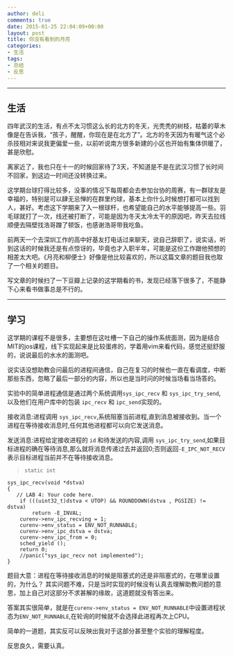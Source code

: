```yaml
---
author: deli
comments: true
date: 2015-01-25 22:04:09+00:00
layout: post
title: 你没有看到的月亮
categories:
- 生活
tags:
- 总结
- 反思
---
```


----------
生活
---------
      
四年武汉的生活，有点不太习惯这么长的北方的冬天，光秃秃的树枝，枯萎的草木像是在告诉我，“孩子，醒醒，你现在是在北方了”。北方的冬天因为有暖气这个必杀技相对来说我更偏爱一些，以前听说南方很多新建的小区也开始有集体供暖了，甚是欣慰。

离家近了，我也只在十一的时候回家待了3天，不知道是不是在武汉习惯了长时间不回家，到这边一时间还没转换过来。

这学期台球打得比较多，没事的情况下每周都会去参加台协的周赛，有一群球友是幸福的，特别是可以肆无忌惮的在群里约球，基本上你什么时候想打都可以找到人，甚好。考虑这下学期来了入一根球杆，也希望能自己的水平能够提高一些。羽毛球就打了一次，线还被打断了，可能是因为冬天太冷太干的原因吧，昨天去拉线顺便去隔壁找浩哥蹭了顿饭，也感谢浩哥带我吃鱼。

前两天一个去深圳工作的高中好基友打电话过来聊天，说自己辞职了，说实话，听到这话的时候我还是有点惊讶的，毕竟也才入职半年，可能是这份工作跟他预想的相差太大吧。《月亮和柳便士》好像是他比较喜欢的，所以这篇文章的题目我也取了一个相关的题目。

写文章的时候扫了一下豆瓣上记录的这学期看的书，发现已经落下很多了，不能静下心来看书做事总是不行的。

----------
学习
---------
      
这学期的课程不是很多，主要想在这吐槽一下自己的操作系统面测，因为是结合MIT的jos课程，线下实现起来是比较蛋疼的，学着用vim来看代码，感觉还挺舒服的，说说最后的水水的面测吧。

说实话没想助教会问最后的进程间通信，自己在复习的时候也一直在看调度，中断那些东西，忽略了最后一部分的内容，所以也是当时问的时候当场看当场答的。

实验中的简单进程通信是通过两个系统调用`sys_ipc_recv` 和 `sys_ipc_try_send`,以及他们在用户库中的包装 `ipc_recv` 和 `ipc_send`实现的。

接收消息:进程调用 `sys_ipc_recv`,系统阻塞当前进程,直到消息被接收到。当一个进程在等待接收消息时,任何其他进程都可以向它发送消息。
     
发送消息:进程给定接收进程的 `id` 和待发送的内容,调用 `sys_ipc_try_send`,如果目标进程的确在等待消息,那么就将消息传递过去并返回0;否则返回`-E_IPC_NOT_RECV` 表示目标进程当前并不在等待接收消息。

>     static int    
    sys_ipc_recv(void *dstva)    
    {
       // LAB 4: Your code here.   
        if (((uint32_t)dstva < UTOP) && ROUNDDOWN(dstva , PGSIZE) != dstva)        
            return -E_INVAL;    
        curenv->env_ipc_recving = 1;
        curenv->env_status = ENV_NOT_RUNNABLE;
        curenv->env_ipc_dstva = dstva;
	    curenv->env_ipc_from = 0;
	    sched_yield ();
        return 0;
	    //panic("sys_ipc_recv not implemented");
    }


题目大意：进程在等待接收消息的时候是阻塞式的还是非阻塞式的，在哪里设置的，为什么？
其实问题不难，只是当时实现的时候没有认真去理解助教问题的意思，加上自己对这部分不求甚解的缘故，这道题就没有答出来。

答案其实很简单，就是在`curenv->env_status = ENV_NOT_RUNNABLE`中设置进程状态为`ENV_NOT_RUNNABLE`,在轮询的时候就不会选择此进程再次上CPU。

简单的一道题，其实反可以反映出我对于这部分甚至整个实验的理解程度。

反思良久，需要认真。





